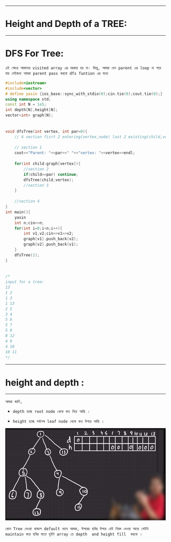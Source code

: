 
---

# Height and Depth of a TREE:

---


# DFS For Tree:

`এই ক্ষেত্রে আমাদের visited array এর দরকার হয় না। কিন্তু, আমরা যেন parent এর loop না পড়ে যায় সেইজন্য আমরা parent pass করবো dfs funtion এর মধ্যে  `

```cpp
#include<iostream>
#include<vector>
# define yasin {ios_base::sync_with_stdio(0);cin.tie(0);cout.tie(0);}
using namespace std;
const int N = 1e5;
int depth[N],height[N];
vector<int> graph[N];


void dfsTree(int vertex, int par=0){
    // 4 section fisrt 2 entering(vertex,node) last 2 existing(child,vertex)

    // section 1
    cout<<"Parent: "<<par<<" "<<"vertex: "<<vertex<<endl;

    for(int child:graph[vertex]){
        //section 2
        if(child==par) continue;
        dfsTree(child,vertex);
        //section 3
    }

    //section 4
}
int main(){
    yasin
    int n;cin>>n;
    for(int i=0;i<n;i++){
        int v1,v2;cin>>v1>>v2;
        graph[v1].push_back(v2);
        graph[v2].push_back(v1);
    }
    dfsTree(1);
}


/*
input for a tree:
13
1 2
1 3
1 13
2 5
3 4
5 6
5 7
5 8
8 12
4 9
4 10 
10 11
*/

```

---



# height and depth :


---

`আমরা জানি, `

- `depth হচ্ছে root node থেকে কত নিচে আছি । `

- `height হচ্ছে সর্বশেষ leaf node থেকে কত উপরে আছি । `

![Alt text](image-24.png)

`কোন Tree দেওয়া থাকলে default ভাবে আমরা, উপরের ছবির উপরে যেই নিয়ম দেওয়া আছে সেইটা maintain করে ছবির মতো দুইটা array তে depth  and height fill  করবো । `

